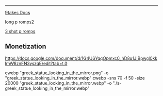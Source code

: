 ---

[9takes Docs](https://drive.google.com/drive/u/1/folders/1quQz9oM86Dx6NApiBxDONVpyNDG5foOb)

[long p romps2](https://docs.google.com/document/d/1YLMxaAgG2d7LW4H5caP5wNTF2bRfcduj7Yt9M1JPU-E/edit)

[3 shot p romps](https://docs.google.com/document/d/1m5WBu-mNu0Nx7pgV4FmUMNfwYfQNphnxOxJgIEqsiz4/edit?tab=t.0)

<!-- 9 something -->

## Monetization

https://docs.google.com/document/d/1G4U6YqqOpmxc0_hD8u1JIBpwgl0kklmW8znFN3yszqE/edit?tab=t.0

cwebp "greek_statue_looking_in_the_mirror.png" -o "greek_statue_looking_in_the_mirror.webp"
cwebp -sns 70 -f 50 -size 20000 "greek_statue_looking_in_the_mirror.webp" -o "./s-greek_statue_looking_in_the_mirror.webp"

<!-- find missing links
find-markdown.bat C:\Users\djway\Desktop\svelte\9takes\src\blog\people -->
